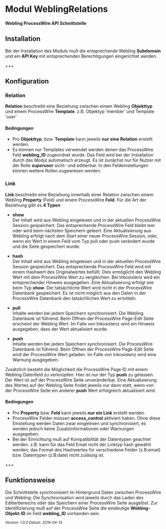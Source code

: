 Modul WeblingRelations
=======================

#### Webling ProcessWire API Schnittstelle


## Installation

Bei der Installation des Moduls muß die entsprechende Webling **Subdomain** und ein **API Key** mit entsprechenden Berechtigungen eingerichtet werden.

+++

## Konfiguration

### Relation

**Relation** beschreibt eine Beziehung zwischen einem Webling **Objekttyp** und einem ProcessWire **Template**. z.B. Objektyp 'member' und Template 'user'

#### Bedingungen
+ Pro **Objekttyp**, bzw. **Template** kann jeweils **nur eine Relation** erstellt werden.
+ Es können nur Templates verwendet werden denen das ProcessWire Feld **webling_ID** zugeordnet wurde. Das Feld wird bei der Installation durch das Modul automatisch erzeugt. Es ist zunächst nur für Nutzer mit der Rolle _**superuser**_ sicht- und editierbar. In den Feldeinstellungen können weitere Rollen zugewiesen werden. 

### Link

**Link** beschreibt eine Beziehung innerhalb einer Relation zwischen einem Webling **Property** (Feld) und einem ProcessWire **Feld**. Für die Art der Beziehung gibt es **4 Typen**

+ **show**  
Der Inhalt wird aus Webling eingelesen und in der aktuellen ProcessWire Session gespeichert. Das entsprechende ProcessWire Feld bleibt leer oder wird beim nächsten Speichern geleert. Eine Aktualisierung aus Webling erfolgt nach dem Start einer neuer ProcessWire Session, oder, wenn ein Wert in einem Feld vom Typ pull oder push verändert wurde und die Seite gespeichert wurde.

+ **hash**  
Der Inhalt wird aus Webling eingelesen und in der aktuellen ProcessWire Session gespeichert. Das entsprechende ProcessWire Feld wird mit einem Hashwert des Originalwertes befüllt. Dies ermöglicht den Webling Wert mit dem ProcessWire Wert zu vergleichen. Bei Inkosistenz wird ein entsprechender Hinweis ausgegeben. Eine Aktualisierung erfolgt wie beim Typ _**show**_. Der tatsächliche Wert wird nicht in der ProcessWire Datenbank gespeichert. Es ist nicht möglich aus den Daten in der ProcessWire Datenbank den tatsächlichen Wert zu ermitteln.

+ **pull**  
Inhalte werden bei jedem Speichern synchronisiert. Die Webling Datenbank ist führend. Beim Öffnen der ProcessWire Page-Edit Seite erscheint der Webling Wert.
Im Falle von Inkosistenz wird ein Hinweis ausgegeben, dass der Wert aktualisiert wurde.

+ **push**  
Inhalte werden bei jedem Speichern synchronisiert. Die ProcessWire Datenbank ist führend. Beim Öffnen der ProcessWire Page-Edit Seite wird der ProcessWire Wert geladen.
Im Falle von Inkosistenz wird eine Warnung ausgegeben.

Zusätzlich besteht die Möglichkeit die ProcessWire Page ID mit einem Webling Datenfeld zu verknüpfen. Hier ist nur der Typ **push** zu gelassen. Der Wert ist auf der ProcessWire Seite unveränderbar. Eine Aktualisierung des Wertes auf der Webling Seite findet jeweils nur dann statt, wenn von der ProcessWire Seite ein anderer **push** Wert erfolgreich aktualisiert wird.

#### Bedingungen
+ Pro **Property** bzw. **Feld** kann jeweils **nur ein Link** erstellt werden.
+ ProcessWire Felder müssen **access_control** aktiviert haben. Ohne diese Einstellung werden Daten zwar eingelesen und synchronisiert, es werden jedoch keine Zusatzinformationen oder Warnungen ausgegeben.
+ Bei der Einrichtung muß auf Kompatibilität der Datentypen geachtet werden. z.B. kann für das Feld Email nicht der Linktyp hash gewählt werden, das Format des Hashwertes für verschiedene Felder (z.B:email) bzw. Datentypen (z.B:date) nicht zulässig ist.

+++

## Funktionsweise

Die Schnittstelle synchronisiert im Hintergrund Daten zwischen ProcessWire und Webling.
Die Synchronisation wird jeweils durch das Laden des Editierbereichs oder das Speichern einer ProcessWire Seite ausgelöst. Zur Identifizierung muß auf der ProcessWire Seite die eindeutige **Webling-Objekt-ID** im Feld **webling_ID** vorhanden sein.

<small>_Version: 1.0.0 Datum: 2019-04-13_


